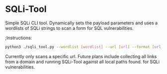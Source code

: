 <style>
  #1{
    text-decoration:italic;
  }
  #2{
    text-decoration:italic;
    font-size:12pt;
</style>


<h1>SQLi-Tool</h1>
Simple SQLi CLI tool. Dynamically sets the payload parameters and uses a wordlists of SQLi strings to scan a form for SQL vulnerabilities.

<p id=1 style="text-decoration:italic;:>type: CLI application</p>

<h3 id="instructions" style="text-decoration:italic; font-size:12pt;">;Instructions:</h3>

```sh
python3 ./sqli_tool.py --wordlist [wordlist] --url [url] --format [url_encoded/json] --timeout [integer] --sleep [float]
```

<p id=2;>Currently only scans a specific url. Future plans include collecting all links from a domain and running SQLi-Tool against all local paths found. for SQLi vulnerabilities.</p>
